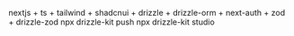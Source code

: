 nextjs + ts + tailwind + shadcnui + drizzle + drizzle-orm + next-auth + zod + drizzle-zod
npx drizzle-kit push
npx drizzle-kit studio

